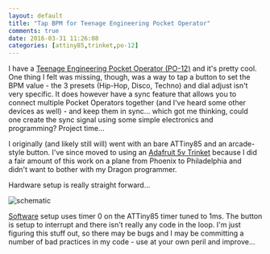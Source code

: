 ```yaml
---
layout: default
title: "Tap BPM for Teenage Engineering Pocket Operator"
comments: true
date: 2016-03-31 11:26:08
categories: [attiny85,trinket,po-12]
---
```


I have a [Teenage Engineering Pocket Operator (PO-12)](https://www.teenageengineering.com/products/po) and it's pretty cool. One thing I felt was missing, though, was a way to tap a button to set the BPM value - the 3 presets (Hip-Hop, Disco, Techno) and dial adjust isn't very specific. It does however have a sync feature that allows you to connect multiple Pocket Operators together (and I've heard some other devices as well) - and keep them in sync... which got me thinking, could one create the sync signal using some simple electronics and programming? Project time...

I originally (and likely still will) went with an bare ATTiny85 and an arcade-style button. I've since moved to using an [Adafruit 5v Trinket](https://www.adafruit.com/products/1501) because I did a fair amount of this work on a plane from Phoenix to Philadelphia and didn't want to bother with my Dragon programmer.

Hardware setup is really straight forward...

![schematic](http://media.jaywiggins.com.s3.amazonaws.com/images/Screen%20Shot%202016-03-31%20at%204.09.46%20PM.png "schematic")

[Software](https://github.com/funkfinger/tap-bpm-click-track/blob/5ea43eae6498fdbdec285e12b0fcdaf8c4e07898/src/main.cpp) setup uses timer 0 on the ATTiny85 timer tuned to 1ms. The button is setup to interrupt and there isn't really any code in the loop. I'm just figuring this stuff out, so there may be bugs and I may be committing a number of bad practices in my code - use at your own peril and improve...
